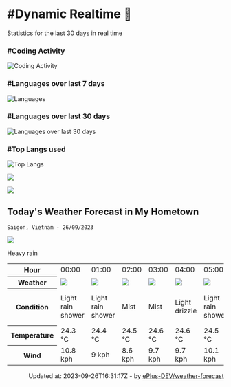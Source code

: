 # #Dynamic Realtime 💫

Statistics for the last 30 days in real time

### #Coding Activity

![Coding Activity](https://wakatime.com/share/@hoangit/f040630c-79e1-4e60-88f4-0d9ac2c2836a.svg "Coding Activity")

### #Languages over last 7 days

![Languages](https://wakatime.com/share/@hoangit/b096125c-54d3-497d-9357-f646151edaf0.svg "Languages")

### #Languages over last 30 days

![Languages over last 30 days](https://wakatime.com/share/@hoangit/a23576c8-da4a-4fb4-a796-209d67bee9e4.svg "Languages
over last 30 days")

### #Top Langs used

![Top Langs](https://github-readme-stats.vercel.app/api/top-langs/?username=hoangsvit&layout=compact)


![](https://komarev.com/ghpvc/?username=hoangsvit&style=for-the-badge)

[![](https://s11.flagcounter.com/count/1xO8/bg_FFFFFF/txt_000000/border_CCCCCC/columns_2/maxflags_10/viewers_3/labels_1/pageviews_1/flags_1/percent_0/)](https://s11.flagcounter.com/more/1xO8/)

## Today's Weather Forecast in My Hometown



`Saigon, Vietnam - 26/09/2023`

<img src="https://cdn.weatherapi.com/weather/64x64/day/308.png" />

Heavy rain


<table>
    <tr>
        <th>Hour</th>
        <td>00:00</td><td>01:00</td><td>02:00</td><td>03:00</td><td>04:00</td><td>05:00</td><td>06:00</td><td>07:00</td><td>08:00</td><td>09:00</td><td>10:00</td><td>11:00</td><td>12:00</td><td>13:00</td><td>14:00</td><td>15:00</td><td>16:00</td><td>17:00</td><td>18:00</td><td>19:00</td><td>20:00</td><td>21:00</td><td>22:00</td><td>23:00</td>
    </tr>
    <tr>
        <th>Weather</th>
        <td><img src="https://cdn.weatherapi.com/weather/64x64/night/353.png"></img></td><td><img src="https://cdn.weatherapi.com/weather/64x64/night/353.png"></img></td><td><img src="https://cdn.weatherapi.com/weather/64x64/night/143.png"></img></td><td><img src="https://cdn.weatherapi.com/weather/64x64/night/143.png"></img></td><td><img src="https://cdn.weatherapi.com/weather/64x64/night/266.png"></img></td><td><img src="https://cdn.weatherapi.com/weather/64x64/night/353.png"></img></td><td><img src="https://cdn.weatherapi.com/weather/64x64/day/353.png"></img></td><td><img src="https://cdn.weatherapi.com/weather/64x64/day/353.png"></img></td><td><img src="https://cdn.weatherapi.com/weather/64x64/day/353.png"></img></td><td><img src="https://cdn.weatherapi.com/weather/64x64/day/353.png"></img></td><td><img src="https://cdn.weatherapi.com/weather/64x64/day/353.png"></img></td><td><img src="https://cdn.weatherapi.com/weather/64x64/day/353.png"></img></td><td><img src="https://cdn.weatherapi.com/weather/64x64/day/353.png"></img></td><td><img src="https://cdn.weatherapi.com/weather/64x64/day/353.png"></img></td><td><img src="https://cdn.weatherapi.com/weather/64x64/day/356.png"></img></td><td><img src="https://cdn.weatherapi.com/weather/64x64/day/353.png"></img></td><td><img src="https://cdn.weatherapi.com/weather/64x64/day/353.png"></img></td><td><img src="https://cdn.weatherapi.com/weather/64x64/day/353.png"></img></td><td><img src="https://cdn.weatherapi.com/weather/64x64/night/353.png"></img></td><td><img src="https://cdn.weatherapi.com/weather/64x64/night/353.png"></img></td><td><img src="https://cdn.weatherapi.com/weather/64x64/night/353.png"></img></td><td><img src="https://cdn.weatherapi.com/weather/64x64/night/353.png"></img></td><td><img src="https://cdn.weatherapi.com/weather/64x64/night/353.png"></img></td><td><img src="https://cdn.weatherapi.com/weather/64x64/night/116.png"></img></td>
    </tr>
    <tr>
        <th>Condition</th>
        <td width="200px">Light rain shower</td><td width="200px">Light rain shower</td><td width="200px">Mist</td><td width="200px">Mist</td><td width="200px">Light drizzle</td><td width="200px">Light rain shower</td><td width="200px">Light rain shower</td><td width="200px">Light rain shower</td><td width="200px">Light rain shower</td><td width="200px">Light rain shower</td><td width="200px">Light rain shower</td><td width="200px">Light rain shower</td><td width="200px">Light rain shower</td><td width="200px">Light rain shower</td><td width="200px">Moderate or heavy rain shower</td><td width="200px">Light rain shower</td><td width="200px">Light rain shower</td><td width="200px">Light rain shower</td><td width="200px">Light rain shower</td><td width="200px">Light rain shower</td><td width="200px">Light rain shower</td><td width="200px">Light rain shower</td><td width="200px">Light rain shower</td><td width="200px">Partly cloudy</td>
    </tr>
    <tr>
        <th>Temperature</th>
        <td>24.3 °C</td><td>24.4 °C</td><td>24.5 °C</td><td>24.6 °C</td><td>24.6 °C</td><td>24.5 °C</td><td>24.5 °C</td><td>25.1 °C</td><td>26.4 °C</td><td>27.4 °C</td><td>27.9 °C</td><td>28.6 °C</td><td>28.5 °C</td><td>26.7 °C</td><td>26.6 °C</td><td>27.2 °C</td><td>26.5 °C</td><td>25.3 °C</td><td>24.6 °C</td><td>24.4 °C</td><td>24.5 °C</td><td>24.4 °C</td><td>24.2 °C</td><td>27 °C</td>
    </tr>
    <tr>
        <th>Wind</th>
        <td>10.8 kph</td><td>9 kph</td><td>8.6 kph</td><td>9.7 kph</td><td>9.7 kph</td><td>10.1 kph</td><td>11.9 kph</td><td>14.4 kph</td><td>14.8 kph</td><td>17.3 kph</td><td>16.9 kph</td><td>16.2 kph</td><td>16.2 kph</td><td>12.2 kph</td><td>13.7 kph</td><td>15.8 kph</td><td>14.8 kph</td><td>15.1 kph</td><td>16.2 kph</td><td>16.6 kph</td><td>16.2 kph</td><td>10.1 kph</td><td>12.6 kph</td><td>13 kph</td>
    </tr>
</table>


<div align="right">
Updated at: 2023-09-26T16:31:17Z - by <a target="_blank" href="https://github.com/ePlus-DEV/weather-forecast">ePlus-DEV/weather-forecast</a>
</div>
